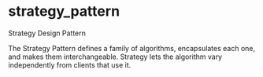 # strategy_pattern
Strategy Design Pattern

The Strategy Pattern defines a family of algorithms, encapsulates each one, and makes them interchangeable.
Strategy lets the algorithm vary independently from clients that use it.

